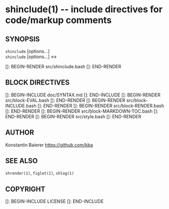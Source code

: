 shinclude(1) -- include directives for code/markup comments
===========================================================

## SYNOPSIS

`shinclude` [options...] <file><br>
`shinclude` [options...] <-><br>

[]: BEGIN-RENDER src/shinclude.bash
[]: END-RENDER

## BLOCK DIRECTIVES

[]: BEGIN-INCLUDE doc/SYNTAX.md
[]: END-INCLUDE
[]: BEGIN-RENDER src/block-EVAL.bash
[]: END-RENDER
[]: BEGIN-RENDER src/block-INCLUDE.bash
[]: END-RENDER
[]: BEGIN-RENDER src/block-RENDER.bash
[]: END-RENDER
[]: BEGIN-RENDER src/block-MARKDOWN-TOC.bash
[]: END-RENDER
[]: BEGIN-RENDER src/style.bash
[]: END-RENDER

## AUTHOR

Konstantin Baierer <https://github.com/kba>

## SEE ALSO

`shrender(1)`, `figlet(1)`, `shlog(1)`

## COPYRIGHT

[]: BEGIN-INCLUDE LICENSE
[]: END-INCLUDE

